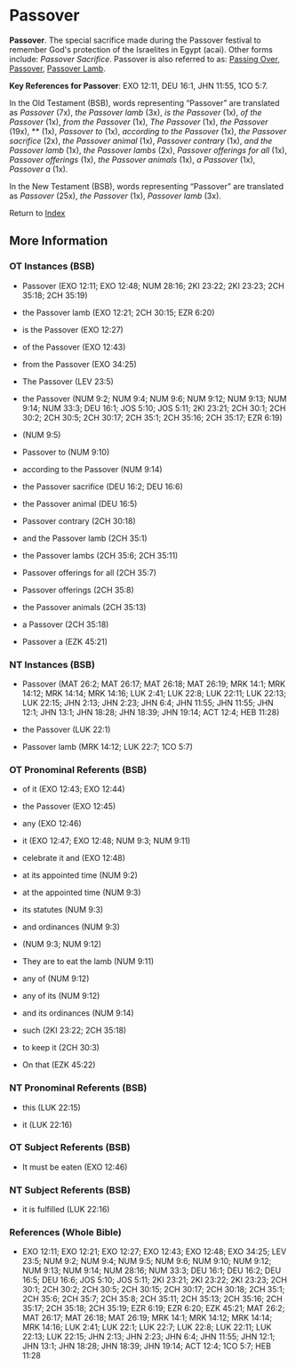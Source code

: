 # Passover
**Passover**. 
The special sacrifice made during the Passover festival to remember God's protection of the Israelites in Egypt (acai). 
Other forms include: 
*Passover Sacrifice*. 
Passover is also referred to as: 
[Passing Over](PassingOver.md), [Passover](Passover.2.md), [Passover Lamb](PassoverLamb.md). 


**Key References for Passover**: 
EXO 12:11, DEU 16:1, JHN 11:55, 1CO 5:7. 


In the Old Testament (BSB), words representing “Passover” are translated as 
*Passover* (7x), *the Passover lamb* (3x), *is the Passover* (1x), *of the Passover* (1x), *from the Passover* (1x), *The Passover* (1x), *the Passover* (19x), ** (1x), *Passover to* (1x), *according to the Passover* (1x), *the Passover sacrifice* (2x), *the Passover animal* (1x), *Passover contrary* (1x), *and the Passover lamb* (1x), *the Passover lambs* (2x), *Passover offerings for all* (1x), *Passover offerings* (1x), *the Passover animals* (1x), *a Passover* (1x), *Passover a* (1x). 


In the New Testament (BSB), words representing “Passover” are translated as 
*Passover* (25x), *the Passover* (1x), *Passover lamb* (3x). 


Return to [Index](00-Index.md)

## More Information

### OT Instances (BSB)

* Passover (EXO 12:11; EXO 12:48; NUM 28:16; 2KI 23:22; 2KI 23:23; 2CH 35:18; 2CH 35:19)

* the Passover lamb (EXO 12:21; 2CH 30:15; EZR 6:20)

* is the Passover (EXO 12:27)

* of the Passover (EXO 12:43)

* from the Passover (EXO 34:25)

* The Passover (LEV 23:5)

* the Passover (NUM 9:2; NUM 9:4; NUM 9:6; NUM 9:12; NUM 9:13; NUM 9:14; NUM 33:3; DEU 16:1; JOS 5:10; JOS 5:11; 2KI 23:21; 2CH 30:1; 2CH 30:2; 2CH 30:5; 2CH 30:17; 2CH 35:1; 2CH 35:16; 2CH 35:17; EZR 6:19)

*  (NUM 9:5)

* Passover to (NUM 9:10)

* according to the Passover (NUM 9:14)

* the Passover sacrifice (DEU 16:2; DEU 16:6)

* the Passover animal (DEU 16:5)

* Passover contrary (2CH 30:18)

* and the Passover lamb (2CH 35:1)

* the Passover lambs (2CH 35:6; 2CH 35:11)

* Passover offerings for all (2CH 35:7)

* Passover offerings (2CH 35:8)

* the Passover animals (2CH 35:13)

* a Passover (2CH 35:18)

* Passover a (EZK 45:21)



### NT Instances (BSB)

* Passover (MAT 26:2; MAT 26:17; MAT 26:18; MAT 26:19; MRK 14:1; MRK 14:12; MRK 14:14; MRK 14:16; LUK 2:41; LUK 22:8; LUK 22:11; LUK 22:13; LUK 22:15; JHN 2:13; JHN 2:23; JHN 6:4; JHN 11:55; JHN 11:55; JHN 12:1; JHN 13:1; JHN 18:28; JHN 18:39; JHN 19:14; ACT 12:4; HEB 11:28)

* the Passover (LUK 22:1)

* Passover lamb (MRK 14:12; LUK 22:7; 1CO 5:7)



### OT Pronominal Referents (BSB)

* of it (EXO 12:43; EXO 12:44)

* the Passover (EXO 12:45)

* any (EXO 12:46)

* it (EXO 12:47; EXO 12:48; NUM 9:3; NUM 9:11)

* celebrate it and (EXO 12:48)

* at its appointed time (NUM 9:2)

* at the appointed time (NUM 9:3)

* its statutes (NUM 9:3)

* and ordinances (NUM 9:3)

*  (NUM 9:3; NUM 9:12)

* They are to eat the lamb (NUM 9:11)

* any of (NUM 9:12)

* any of its (NUM 9:12)

* and its ordinances (NUM 9:14)

* such (2KI 23:22; 2CH 35:18)

* to keep it (2CH 30:3)

* On that (EZK 45:22)



### NT Pronominal Referents (BSB)

* this (LUK 22:15)

* it (LUK 22:16)



### OT Subject Referents (BSB)

* It must be eaten (EXO 12:46)



### NT Subject Referents (BSB)

* it is fulfilled (LUK 22:16)



### References (Whole Bible)

* EXO 12:11; EXO 12:21; EXO 12:27; EXO 12:43; EXO 12:48; EXO 34:25; LEV 23:5; NUM 9:2; NUM 9:4; NUM 9:5; NUM 9:6; NUM 9:10; NUM 9:12; NUM 9:13; NUM 9:14; NUM 28:16; NUM 33:3; DEU 16:1; DEU 16:2; DEU 16:5; DEU 16:6; JOS 5:10; JOS 5:11; 2KI 23:21; 2KI 23:22; 2KI 23:23; 2CH 30:1; 2CH 30:2; 2CH 30:5; 2CH 30:15; 2CH 30:17; 2CH 30:18; 2CH 35:1; 2CH 35:6; 2CH 35:7; 2CH 35:8; 2CH 35:11; 2CH 35:13; 2CH 35:16; 2CH 35:17; 2CH 35:18; 2CH 35:19; EZR 6:19; EZR 6:20; EZK 45:21; MAT 26:2; MAT 26:17; MAT 26:18; MAT 26:19; MRK 14:1; MRK 14:12; MRK 14:14; MRK 14:16; LUK 2:41; LUK 22:1; LUK 22:7; LUK 22:8; LUK 22:11; LUK 22:13; LUK 22:15; JHN 2:13; JHN 2:23; JHN 6:4; JHN 11:55; JHN 12:1; JHN 13:1; JHN 18:28; JHN 18:39; JHN 19:14; ACT 12:4; 1CO 5:7; HEB 11:28



